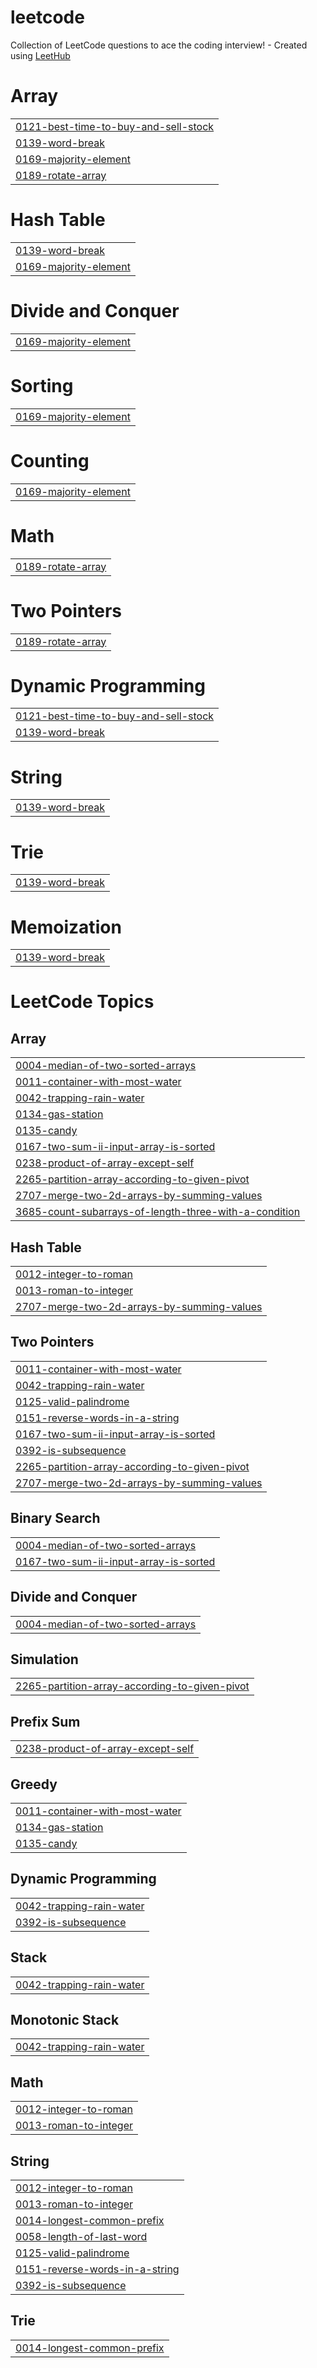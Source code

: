 # leetcode
Collection of LeetCode questions to ace the coding interview! - Created using [LeetHub](https://github.com/QasimWani/LeetHub)


# Array
|  |
| ------- |
| [0121-best-time-to-buy-and-sell-stock](https://github.com/icealtria/leetcode/tree/master/0121-best-time-to-buy-and-sell-stock) |
| [0139-word-break](https://github.com/icealtria/leetcode/tree/master/0139-word-break) |
| [0169-majority-element](https://github.com/icealtria/leetcode/tree/master/0169-majority-element) |
| [0189-rotate-array](https://github.com/icealtria/leetcode/tree/master/0189-rotate-array) |
# Hash Table
|  |
| ------- |
| [0139-word-break](https://github.com/icealtria/leetcode/tree/master/0139-word-break) |
| [0169-majority-element](https://github.com/icealtria/leetcode/tree/master/0169-majority-element) |
# Divide and Conquer
|  |
| ------- |
| [0169-majority-element](https://github.com/icealtria/leetcode/tree/master/0169-majority-element) |
# Sorting
|  |
| ------- |
| [0169-majority-element](https://github.com/icealtria/leetcode/tree/master/0169-majority-element) |
# Counting
|  |
| ------- |
| [0169-majority-element](https://github.com/icealtria/leetcode/tree/master/0169-majority-element) |
# Math
|  |
| ------- |
| [0189-rotate-array](https://github.com/icealtria/leetcode/tree/master/0189-rotate-array) |
# Two Pointers
|  |
| ------- |
| [0189-rotate-array](https://github.com/icealtria/leetcode/tree/master/0189-rotate-array) |
# Dynamic Programming
|  |
| ------- |
| [0121-best-time-to-buy-and-sell-stock](https://github.com/icealtria/leetcode/tree/master/0121-best-time-to-buy-and-sell-stock) |
| [0139-word-break](https://github.com/icealtria/leetcode/tree/master/0139-word-break) |
# String
|  |
| ------- |
| [0139-word-break](https://github.com/icealtria/leetcode/tree/master/0139-word-break) |
# Trie
|  |
| ------- |
| [0139-word-break](https://github.com/icealtria/leetcode/tree/master/0139-word-break) |
# Memoization
|  |
| ------- |
| [0139-word-break](https://github.com/icealtria/leetcode/tree/master/0139-word-break) |
<!---LeetCode Topics Start-->
# LeetCode Topics
## Array
|  |
| ------- |
| [0004-median-of-two-sorted-arrays](https://github.com/icealtria/leetcode/tree/master/0004-median-of-two-sorted-arrays) |
| [0011-container-with-most-water](https://github.com/icealtria/leetcode/tree/master/0011-container-with-most-water) |
| [0042-trapping-rain-water](https://github.com/icealtria/leetcode/tree/master/0042-trapping-rain-water) |
| [0134-gas-station](https://github.com/icealtria/leetcode/tree/master/0134-gas-station) |
| [0135-candy](https://github.com/icealtria/leetcode/tree/master/0135-candy) |
| [0167-two-sum-ii-input-array-is-sorted](https://github.com/icealtria/leetcode/tree/master/0167-two-sum-ii-input-array-is-sorted) |
| [0238-product-of-array-except-self](https://github.com/icealtria/leetcode/tree/master/0238-product-of-array-except-self) |
| [2265-partition-array-according-to-given-pivot](https://github.com/icealtria/leetcode/tree/master/2265-partition-array-according-to-given-pivot) |
| [2707-merge-two-2d-arrays-by-summing-values](https://github.com/icealtria/leetcode/tree/master/2707-merge-two-2d-arrays-by-summing-values) |
| [3685-count-subarrays-of-length-three-with-a-condition](https://github.com/icealtria/leetcode/tree/master/3685-count-subarrays-of-length-three-with-a-condition) |
## Hash Table
|  |
| ------- |
| [0012-integer-to-roman](https://github.com/icealtria/leetcode/tree/master/0012-integer-to-roman) |
| [0013-roman-to-integer](https://github.com/icealtria/leetcode/tree/master/0013-roman-to-integer) |
| [2707-merge-two-2d-arrays-by-summing-values](https://github.com/icealtria/leetcode/tree/master/2707-merge-two-2d-arrays-by-summing-values) |
## Two Pointers
|  |
| ------- |
| [0011-container-with-most-water](https://github.com/icealtria/leetcode/tree/master/0011-container-with-most-water) |
| [0042-trapping-rain-water](https://github.com/icealtria/leetcode/tree/master/0042-trapping-rain-water) |
| [0125-valid-palindrome](https://github.com/icealtria/leetcode/tree/master/0125-valid-palindrome) |
| [0151-reverse-words-in-a-string](https://github.com/icealtria/leetcode/tree/master/0151-reverse-words-in-a-string) |
| [0167-two-sum-ii-input-array-is-sorted](https://github.com/icealtria/leetcode/tree/master/0167-two-sum-ii-input-array-is-sorted) |
| [0392-is-subsequence](https://github.com/icealtria/leetcode/tree/master/0392-is-subsequence) |
| [2265-partition-array-according-to-given-pivot](https://github.com/icealtria/leetcode/tree/master/2265-partition-array-according-to-given-pivot) |
| [2707-merge-two-2d-arrays-by-summing-values](https://github.com/icealtria/leetcode/tree/master/2707-merge-two-2d-arrays-by-summing-values) |
## Binary Search
|  |
| ------- |
| [0004-median-of-two-sorted-arrays](https://github.com/icealtria/leetcode/tree/master/0004-median-of-two-sorted-arrays) |
| [0167-two-sum-ii-input-array-is-sorted](https://github.com/icealtria/leetcode/tree/master/0167-two-sum-ii-input-array-is-sorted) |
## Divide and Conquer
|  |
| ------- |
| [0004-median-of-two-sorted-arrays](https://github.com/icealtria/leetcode/tree/master/0004-median-of-two-sorted-arrays) |
## Simulation
|  |
| ------- |
| [2265-partition-array-according-to-given-pivot](https://github.com/icealtria/leetcode/tree/master/2265-partition-array-according-to-given-pivot) |
## Prefix Sum
|  |
| ------- |
| [0238-product-of-array-except-self](https://github.com/icealtria/leetcode/tree/master/0238-product-of-array-except-self) |
## Greedy
|  |
| ------- |
| [0011-container-with-most-water](https://github.com/icealtria/leetcode/tree/master/0011-container-with-most-water) |
| [0134-gas-station](https://github.com/icealtria/leetcode/tree/master/0134-gas-station) |
| [0135-candy](https://github.com/icealtria/leetcode/tree/master/0135-candy) |
## Dynamic Programming
|  |
| ------- |
| [0042-trapping-rain-water](https://github.com/icealtria/leetcode/tree/master/0042-trapping-rain-water) |
| [0392-is-subsequence](https://github.com/icealtria/leetcode/tree/master/0392-is-subsequence) |
## Stack
|  |
| ------- |
| [0042-trapping-rain-water](https://github.com/icealtria/leetcode/tree/master/0042-trapping-rain-water) |
## Monotonic Stack
|  |
| ------- |
| [0042-trapping-rain-water](https://github.com/icealtria/leetcode/tree/master/0042-trapping-rain-water) |
## Math
|  |
| ------- |
| [0012-integer-to-roman](https://github.com/icealtria/leetcode/tree/master/0012-integer-to-roman) |
| [0013-roman-to-integer](https://github.com/icealtria/leetcode/tree/master/0013-roman-to-integer) |
## String
|  |
| ------- |
| [0012-integer-to-roman](https://github.com/icealtria/leetcode/tree/master/0012-integer-to-roman) |
| [0013-roman-to-integer](https://github.com/icealtria/leetcode/tree/master/0013-roman-to-integer) |
| [0014-longest-common-prefix](https://github.com/icealtria/leetcode/tree/master/0014-longest-common-prefix) |
| [0058-length-of-last-word](https://github.com/icealtria/leetcode/tree/master/0058-length-of-last-word) |
| [0125-valid-palindrome](https://github.com/icealtria/leetcode/tree/master/0125-valid-palindrome) |
| [0151-reverse-words-in-a-string](https://github.com/icealtria/leetcode/tree/master/0151-reverse-words-in-a-string) |
| [0392-is-subsequence](https://github.com/icealtria/leetcode/tree/master/0392-is-subsequence) |
## Trie
|  |
| ------- |
| [0014-longest-common-prefix](https://github.com/icealtria/leetcode/tree/master/0014-longest-common-prefix) |
<!---LeetCode Topics End-->
